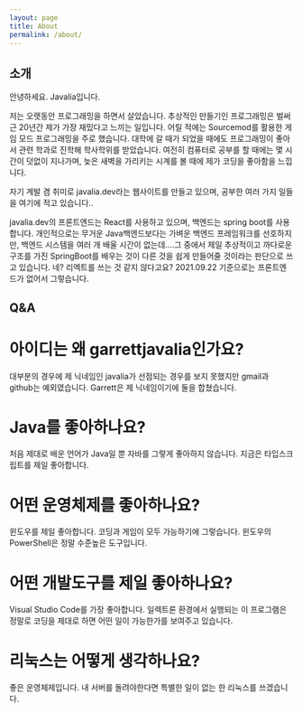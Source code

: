 ```yaml
---
layout: page
title: About
permalink: /about/
---
```


## 소개

안녕하세요. Javalia입니다.

저는 오랫동안 프로그래밍을 하면서 살았습니다. 추상적인 만들기인 프로그래밍은 벌써 근 20년간 제가 가장 재밌다고 느끼는 일입니다. 어릴 적에는 Sourcemod를 활용한 게임 모드 프로그래밍을 주로 했습니다. 대학에 갈 때가 되었을 때에도 프로그래밍이 좋아서 관련 학과로 진학해 학사학위를 받았습니다. 여전히 컴퓨터로 공부를 할 때에는 몇 시간이 덧없이 지나가며, 늦은 새벽을 가리키는 시계를 볼 때에 제가 코딩을 좋아함을 느낍니다.

자기 계발 겸 취미로 javalia.dev라는 웹사이트를 만들고 있으며, 공부한 여러 가지 일들을 여기에 적고 있습니다..

javalia.dev의 프론트엔드는 React를 사용하고 있으며, 백엔드는 spring boot를 사용합니다. 개인적으로는 무거운 Java백엔드보다는 가벼운 백엔드 프레임워크를 선호하지만, 백엔드 시스템을 여러 개 배울 시간이 없는데....그 중에서 제일 추상적이고 까다로운 구조를 가진 SpringBoot를 배우는 것이 다른 것을 쉽게 만들어줄 것이라는 판단으로 쓰고 있습니다. 네? 리엑트를 쓰는 것 같지 않다고요? 2021.09.22 기준으로는 프론트엔드가 없어서 그렇습니다.

## Q&A
# 아이디는 왜 garrettjavalia인가요?
대부분의 경우에 제 닉네임인 javalia가 선점되는 경우를 보지 못했지만 gmail과 github는 예외였습니다. Garrett은 제 닉네임이기에 둘을 합쳤습니다.
# Java를 좋아하나요?
처음 제대로 배운 언어가 Java일 뿐 자바를 그렇게 좋아하지 않습니다. 지금은 타입스크립트를 제일 좋아합니다.
# 어떤 운영체제를 좋아하나요?
윈도우를 제일 좋아합니다. 코딩과 게임이 모두 가능하기에 그렇습니다. 윈도우의 PowerShell은 정말 수준높은 도구입니다.
# 어떤 개발도구를 제일 좋아하나요?
Visual Studio Code를 가장 좋아합니다. 일렉트론 환경에서 실행되는 이 프로그램은 정말로 코딩을 제대로 하면 어떤 일이 가능한가를 보여주고 있습니다.
# 리눅스는 어떻게 생각하나요?
좋은 운영체제입니다. 내 서버를 돌려야한다면 특별한 일이 없는 한 리눅스를 쓰겠습니다.